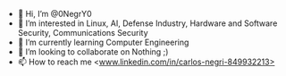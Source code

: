- 👋 Hi, I’m @0NegrY0
- 👀 I’m interested in Linux, AI, Defense Industry, Hardware and Software Security, Communications Security
- 🌱 I’m currently learning Computer Engineering
- 💞️ I’m looking to collaborate on Nothing ;)
- 📫 How to reach me <www.linkedin.com/in/carlos-negri-849932213>

<!---
0NegrY0/0NegrY0 is a ✨ special ✨ repository because its `README.md` (this file) appears on your GitHub profile.
You can click the Preview link to take a look at your changes.
--->
